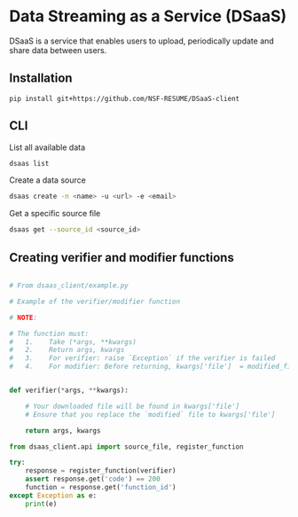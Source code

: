 # Data Streaming as a Service (DSaaS)

DSaaS is a service that enables users to upload, periodically update and share data between users.

## Installation

```
pip install git+https://github.com/NSF-RESUME/DSaaS-client
```

## CLI

List all available data
```bash
dsaas list
```

Create a data source
```bash
dsaas create -n <name> -u <url> -e <email>
```

Get a specific source file
```bash
dsaas get --source_id <source_id>
```

## Creating verifier and modifier functions

```python

# From dsaas_client/example.py

# Example of the verifier/modifier function

# NOTE:

# The function must:
#   1.    Take (*args, **kwargs)
#   2.    Return args, kwargs
#   3.    For verifier: raise `Exception` if the verifier is failed
#   4.    For modifier: Before returning, kwargs['file']  = modified_file


def verifier(*args, **kwargs):

    # Your downloaded file will be found in kwargs['file']
    # Ensure that you replace the `modified` file to kwargs['file']

    return args, kwargs

from dsaas_client.api import source_file, register_function

try:
    response = register_function(verifier)
    assert response.get('code') == 200
    function = response.get('function_id')
except Exception as e:
    print(e)

```
